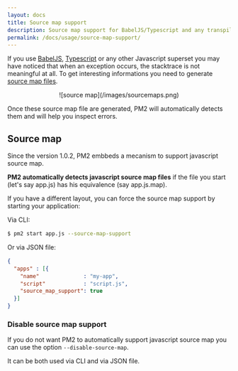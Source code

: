 ```yaml
---
layout: docs
title: Source map support
description: Source map support for BabelJS/Typescript and any transpiler
permalink: /docs/usage/source-map-support/
---
```


If you use [BabelJS](https://babeljs.io/), [Typescript](http://www.typescriptlang.org/) or any other Javascript superset you may have noticed that when an exception occurs, the stacktrace is not meaningful at all. To get interesting informations you need to generate [source map files](http://www.html5rocks.com/en/tutorials/developertools/sourcemaps/).

<center>
![source map](/images/sourcemaps.png)
</center>

Once these source map file are generated, PM2 will automatically detects them and will help you inspect errors.

## Source map

Since the version 1.0.2, PM2 embbeds a mecanism to support javascript source map.

**PM2 automatically detects javascript source map files** if the file you start (let's say app.js) has his equivalence (say app.js.map).

If you have a different layout, you can force the source map support by starting your application:

Via CLI:

```bash
$ pm2 start app.js --source-map-support
```

Or via JSON file:

```json
{
  "apps" : [{
    "name"              : "my-app",
    "script"            : "script.js",
    "source_map_support": true
  }]
}
```

### Disable source map support

If you do not want PM2 to automatically support javascript source map you can use the option `--disable-source-map`.

It can be both used via CLI and via JSON file.
